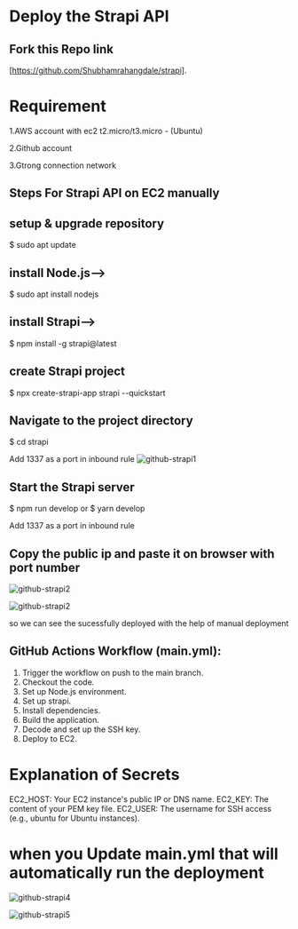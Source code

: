 # Deploy the Strapi API

## Fork this Repo link
 [https://github.com/Shubhamrahangdale/strapi].

# Requirement 
1.AWS account with ec2 t2.micro/t3.micro - (Ubuntu)

2.Github account

3.Gtrong connection network

## Steps For Strapi API on EC2 manually 

## setup & upgrade repository

 $ sudo apt update

 ## install Node.js-->  
 
 $ sudo apt install nodejs

## install Strapi--> 

 $ npm install -g strapi@latest

## create Strapi project

$ npx create-strapi-app strapi --quickstart
 
## Navigate to the project directory

$ cd strapi

Add 1337 as a port in inbound rule
![github-strapi1](https://github.com/Shubhamrahangdale/strapi/assets/102543960/4c5d2188-b092-402d-8653-3c0dc845afc0)


## Start the Strapi server

$ npm run develop
  or
$ yarn develop

Add 1337 as a port in inbound rule 


## Copy the public ip and paste it on browser with port number

![github-strapi2](https://github.com/Shubhamrahangdale/strapi/assets/102543960/c73d655a-0567-4cb0-a35a-692f6573d30e)

![github-strapi2](https://github.com/Shubhamrahangdale/strapi/assets/102543960/4e2abce5-c440-4aa2-bca5-30df7cad1089)

so we  can see the sucessfully deployed with the help of manual deployment

## GitHub Actions Workflow (main.yml):

1. Trigger the workflow on push to the main branch.
2. Checkout the code.
3. Set up Node.js environment.
4. Set up strapi.
5. Install dependencies.
6. Build the application.
7. Decode and set up the SSH key.
8. Deploy to EC2.

# Explanation of Secrets

EC2_HOST: Your EC2 instance's public IP or DNS name.
EC2_KEY: The content of your PEM key file.
EC2_USER: The username for SSH access (e.g., ubuntu for Ubuntu instances).


# when you Update main.yml that will automatically run the deployment 


![github-strapi4](https://github.com/Shubhamrahangdale/strapi/assets/102543960/bc29591c-6f72-47dc-9154-3b8a99fb69ab)

![github-strapi5](https://github.com/Shubhamrahangdale/strapi/assets/102543960/372e1efb-00d3-4f1c-b5fa-d428d11a104c)





